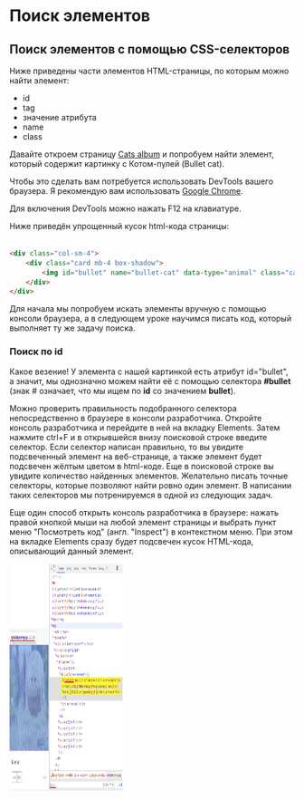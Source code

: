 # Поиск элементов

## Поиск элементов с помощью CSS-селекторов

Ниже приведены части элементов HTML-страницы, по которым можно найти элемент:

+ id
+ tag
+ значение атрибута
+ name
+ class

Давайте откроем страницу [Cats album](http://suninjuly.github.io/cats.html) и попробуем найти элемент, который содержит
картинку с Котом-пулей (Bullet cat).

Чтобы это сделать вам потребуется использовать DevTools вашего браузера. Я рекомендую вам
использовать [Google Chrome](https://www.google.com/chrome/).

Для включения DevTools можно нажать F12 на клавиатуре.

Ниже приведён упрощенный кусок html-кода страницы:

```html

<div class="col-sm-4">
    <div class="card mb-4 box-shadow">
        <img id="bullet" name="bullet-cat" data-type="animal" class="card-img-top" src="images/bullet_cat.jpg">
    </div>
</div>
```

Для начала мы попробуем искать элементы вручную с помощью консоли браузера, а в следующем уроке научимся писать код,
который выполняет ту же задачу поиска.

### Поиск по id

Какое везение! У элемента с нашей картинкой есть атрибут id="bullet", а значит, мы однозначно можем найти её с помощью
селектора **#bullet** (знак # означает, что мы ищем по **id** со значением **bullet**).

Можно проверить правильность подобранного селектора непосредственно в браузере в консоли разработчика. Откройте консоль
разработчика и перейдите в ней на вкладку Elements. Затем нажмите ctrl+F и в открывшейся внизу поисковой строке введите
селектор. Если селектор написан правильно, то вы увидите подсвеченный элемент на веб-странице, а также элемент будет
подсвечен жёлтым цветом в html-коде. Еще в поисковой строке вы увидите количество найденных элементов. Желательно писать
точные селекторы, которые позволяют найти ровно один элемент. В написании таких селекторов мы потренируемся в одной из
следующих задач.

Еще один способ открыть консоль разработчика в браузере: нажать правой кнопкой мыши на любой элемент страницы и выбрать
пункт меню "Посмотреть код" (англ. "Inspect") в контекстном меню. При этом на вкладке Elements сразу будет подсвечен
кусок HTML-кода, описывающий данный элемент.

<img src="img/id_search.png" width="200" height="400" alt="id search">



